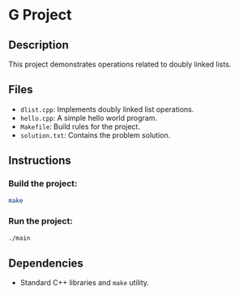 
# G Project

## Description
This project demonstrates operations related to doubly linked lists.

## Files
- `dlist.cpp`: Implements doubly linked list operations.
- `hello.cpp`: A simple hello world program.
- `Makefile`: Build rules for the project.
- `solution.txt`: Contains the problem solution.

## Instructions

### Build the project:
```bash
make
```

### Run the project:
```bash
./main
```

## Dependencies
- Standard C++ libraries and `make` utility.
